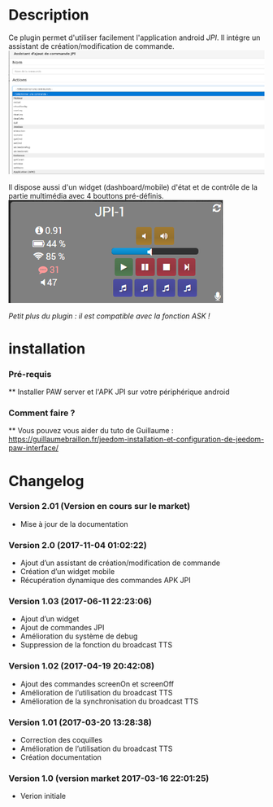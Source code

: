 Description
===

Ce plugin permet d'utiliser facilement l'application android *JPI*. Il intégre un assistant de création/modification de commande.
![assistant](../images/assistant.png)

Il dispose aussi d'un widget (dashboard/mobile) d'état et de contrôle de la partie multimédia avec 4 bouttons pré-définis.
![widget](../images/widget.png)

*Petit plus du plugin : il est compatible avec la fonction ASK !*

installation
===

### Pré-requis

** Installer PAW server et l'APK JPI sur votre périphérique android

### Comment faire ?

**  Vous pouvez vous aider du tuto de Guillaume :  https://guillaumebraillon.fr/jeedom-installation-et-configuration-de-jeedom-paw-interface/


Changelog
===

### Version 2.01 (Version en cours sur le market)
- Mise à jour de la documentation

### Version 2.0 (2017-11-04 01:02:22)
- Ajout d’un assistant de création/modification de commande
- Création d’un widget mobile
- Récupération dynamique des commandes APK JPI

### Version 1.03 (2017-06-11 22:23:06)
- Ajout d’un widget
- Ajout de commandes JPI
- Amélioration du système de debug
- Suppression de la fonction du broadcast TTS

### Version 1.02 (2017-04-19 20:42:08)
- Ajout des commandes screenOn et screenOff
- Amélioration de l’utilisation du broadcast TTS
- Amélioration de la synchronisation du broadcast TTS

### Version 1.01 (2017-03-20 13:28:38)
- Correction des coquilles
- Amélioration de l’utilisation du broadcast TTS
- Création documentation

### Version 1.0 (version market 2017-03-16 22:01:25)
- Verion initiale
